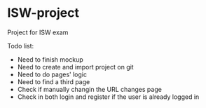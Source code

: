 # ISW-project
Project for ISW exam

Todo list:

* Need to finish mockup
* Need to create and import project on git
* Need to do pages' logic
* Need to find a third page
* Check if manually changin the URL changes page
* Check in both login and register if the user is already logged in
